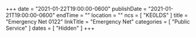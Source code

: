 +++
date = "2021-01-22T19:00:00-0600"
publishDate = "2021-01-21T19:00:00-0600"
endTime = ""
location = ""
ncs = [ "KE0LDS" ]
title = "Emergency Net 0122"
linkTitle = "Emergency Net"
categories = [ "Public Service" ]
dates = [ "Hidden" ]
+++
